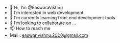 - 👋 Hi, I’m @EaswaraVishnu
- 👀 I’m interested in web development
- 🌱 I’m currently learning front end development tools
- 💞️ I’m looking to collaborate on ...
- 📫 How to reach me
-   Mail : easwar.vishnu.2000@gmail.com

<!---
EaswaraVishnu/EaswaraVishnu is a ✨ special ✨ repository because its `README.md` (this file) appears on your GitHub profile.
You can click the Preview link to take a look at your changes.
--->
